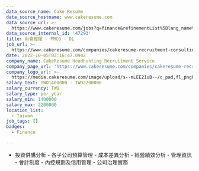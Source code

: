 ```yaml
---
data_source_name: Cake Resume
data_source_hostname: www.cakeresume.com
data_source_url: >-
  https://www.cakeresume.com/jobs?q=finance&refinementList%5Blang_name%5D%5B0%5D=English&refinementList%5Bsalary_type%5D=per_year&range%5Bsalary_range%5D%5Bmin%5D=1000000&page=3
data_source_internal_id: '47293'
title: 財會經理 - FMCG - DL
job_url: >-
  https://www.cakeresume.com/companies/cakeresume-recruitment-consulting/jobs/finance-manager-fmcg-dl
date: 2022-10-05T03:16:47.094Z
company_name: CakeResume Headhunting Recruitment Service
company_page_url: 'https://www.cakeresume.com/companies/cakeresume-recruitment-consulting'
company_logo_url: >-
  https://media.cakeresume.com/image/upload/s--mLEE21uB--/c_pad,fl_png8,h_200,w_200/v1620881212/vdbipassrdfr8omwzeq6.png
salary_text: TWD1400000 - TWD2200000
salary_currency: TWD
salary_type: per_year
salary_min: 1400000
salary_max: 2200000
location_list:
  - Taiwan
job_tags: []
badges:
  - Finance

---
```


- 投資併購分析 - 各子公司預算管理 - 成本差異分析 - 經營績效分析 - 管理資訊 - 會計制度 - 內控規劃及信用管理 - 公司治理實務